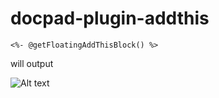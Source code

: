 docpad-plugin-addthis
=====================

`<%- @getFloatingAddThisBlock() %>`

will output 

![Alt text](http://4.bp.blogspot.com/--hQ6WcijYXw/UCVtsA98RyI/AAAAAAAAAfc/lc05n8JoEcs/s320/VS1.png "AddThis Vertical Floating Bar")
